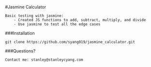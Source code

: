 #Jasmine Calculator

    Basic testing with jasmine: 
        - Created JS functions to add, subtract, multiply, and divide
        - Use jasmine to test all the edge cases

###Installation

    git clone https://github.com/syang019/jasmine_calculator.git

###Questions?

    Contact me: stanley@stanleycyang.com
